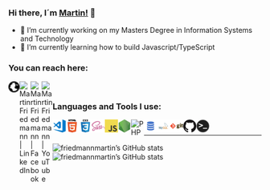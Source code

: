 ### Hi there, I´m [Martin!](http://martin.friedmann.cz) 👋

- 🔭 I’m currently working on my Masters Degree in Information Systems and Technology
- 🌱 I’m currently learning how to build Javascript/TypeScript

### You can reach here:

[<img align="left" alt="martin.friedmann.cz" width="22px" src="https://raw.githubusercontent.com/iconic/open-iconic/master/svg/globe.svg" />][website]
[<img align="left" alt="Martin Friedmann | LinkedIn" width="22px" src="https://cdn.jsdelivr.net/npm/simple-icons@v3/icons/linkedin.svg" />][linkedin]
[<img align="left" alt="Martin Friedmann | Facebook" width="22px" src="https://cdn.jsdelivr.net/npm/simple-icons@v3/icons/facebook.svg" />][facebook]
[<img align="left" alt="Martin Friedmann | YouTube" width="22px" src="https://cdn.jsdelivr.net/npm/simple-icons@v3/icons/youtube.svg" />][youtube]

<br />

### Languages and Tools I use:

<img align="left" alt="Visual Studio Code" width="26px" src="https://raw.githubusercontent.com/github/explore/80688e429a7d4ef2fca1e82350fe8e3517d3494d/topics/visual-studio-code/visual-studio-code.png" />
<img align="left" alt="HTML5" width="26px" src="https://raw.githubusercontent.com/github/explore/80688e429a7d4ef2fca1e82350fe8e3517d3494d/topics/html/html.png" />
<img align="left" alt="CSS3" width="26px" src="https://raw.githubusercontent.com/github/explore/80688e429a7d4ef2fca1e82350fe8e3517d3494d/topics/css/css.png" />
<img align="left" alt="Sass" width="26px" src="https://raw.githubusercontent.com/github/explore/80688e429a7d4ef2fca1e82350fe8e3517d3494d/topics/sass/sass.png" />
<img align="left" alt="JavaScript" width="26px" src="https://raw.githubusercontent.com/github/explore/80688e429a7d4ef2fca1e82350fe8e3517d3494d/topics/javascript/javascript.png" />
<img align="left" alt="Node.js" width="26px" src="https://raw.githubusercontent.com/github/explore/80688e429a7d4ef2fca1e82350fe8e3517d3494d/topics/nodejs/nodejs.png" />
<img align="left" alt="PHP" width="26px" src="https://raw.githubusercontent.com/github/explore/80688e429a7d4ef2fca1e82350fe8e3517d3494d/topics/nodejs/php.png" />
<img align="left" alt="SQL" width="26px" src="https://raw.githubusercontent.com/github/explore/80688e429a7d4ef2fca1e82350fe8e3517d3494d/topics/sql/sql.png" />
<img align="left" alt="MySQL" width="26px" src="https://raw.githubusercontent.com/github/explore/80688e429a7d4ef2fca1e82350fe8e3517d3494d/topics/mysql/mysql.png" />
<img align="left" alt="Git" width="26px" src="https://raw.githubusercontent.com/github/explore/80688e429a7d4ef2fca1e82350fe8e3517d3494d/topics/git/git.png" />
<img align="left" alt="GitHub" width="26px" src="https://raw.githubusercontent.com/github/explore/78df643247d429f6cc873026c0622819ad797942/topics/github/github.png" />
<img align="left" alt="Terminal" width="26px" src="https://raw.githubusercontent.com/github/explore/80688e429a7d4ef2fca1e82350fe8e3517d3494d/topics/terminal/terminal.png" />

<br />

---

<img align="center" alt="friedmannmartin’s GitHub stats" src="https://github-readme-stats.vercel.app/api?username=friedmannmartin&hide=stars,issues&count_private=true&show_icons=true"/>  <img align="center" alt="friedmannmartin’s GitHub stats" src="https://github-readme-stats.vercel.app/api/top-langs/?username=friedmannmartin&layout=compact"/>

[website]: https://martin.friedmann.cz
[linkedin]: https://linkedin.com/in/martin-friedmann/
[facebook]: https://www.facebook.com/martin.friedmann/
[youtube]: https://www.youtube.com/c/MartinFriedmannHunter/
